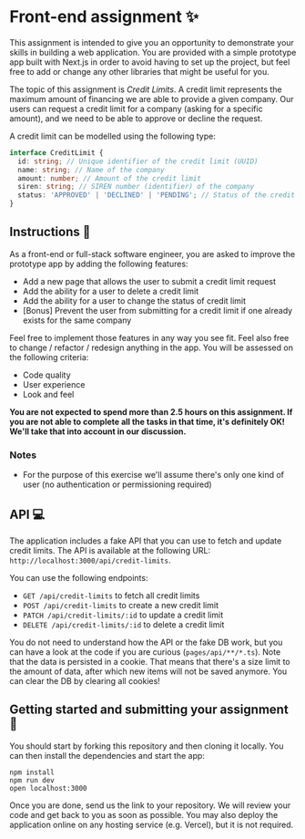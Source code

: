 # Front-end assignment ✨

This assignment is intended to give you an opportunity to demonstrate your skills in building a web application. You are provided with a simple prototype app built with Next.js in order to avoid having to set up the project, but feel free to add or change any other libraries that might be useful for you.

The topic of this assignment is *Credit Limits*. A credit limit represents the maximum amount of financing we are able to provide a given company. Our users can request a credit limit for a company (asking for a specific amount), and we need to be able to approve or decline the request.

A credit limit can be modelled using the following type: 

```typescript
interface CreditLimit {
  id: string; // Unique identifier of the credit limit (UUID)
  name: string; // Name of the company
  amount: number; // Amount of the credit limit
  siren: string; // SIREN number (identifier) of the company
  status: 'APPROVED' | 'DECLINED' | 'PENDING'; // Status of the credit limit
}
```

## Instructions 📝

As a front-end or full-stack software engineer, you are asked to improve the prototype app by adding the following features:
- Add a new page that allows the user to submit a credit limit request
- Add the ability for a user to delete a credit limit
- Add the ability for a user to change the status of credit limit
- [Bonus] Prevent the user from submitting for a credit limit if one already exists for the same company

Feel free to implement those features in any way you see fit. Feel also free to change / refactor / redesign anything in the app. You will be assessed on the following criteria:
- Code quality
- User experience
- Look and feel

**You are not expected to spend more than 2.5 hours on this assignment. If you are not able to complete all the tasks in that time, it's definitely OK! We'll take that into account in our discussion.**

### Notes
- For the purpose of this exercise we'll assume there's only one kind of user (no authentication or permissioning required)

## API 💻

The application includes a fake API that you can use to fetch and update credit limits. The API is available at the following URL: `http://localhost:3000/api/credit-limits`.

You can use the following endpoints:
- `GET /api/credit-limits` to fetch all credit limits
- `POST /api/credit-limits` to create a new credit limit
- `PATCH /api/credit-limits/:id` to update a credit limit
- `DELETE /api/credit-limits/:id` to delete a credit limit

You do not need to understand how the API or the fake DB work, but you can have a look at the code if you are curious (`pages/api/**/*.ts`). Note that the data is persisted in a cookie. That means that there's a size limit to the amount of data, after which new items will not be saved anymore. You can clear the DB by clearing all cookies!

## Getting started and submitting your assignment 🚀
You should start by forking this repository and then cloning it locally. You can then install the dependencies and start the app:

```shell
npm install
npm run dev
open localhost:3000
```

Once you are done, send us the link to your repository. We will review your code and get back to you as soon as possible. You may also deploy the application online on any hosting service (e.g. Vercel), but it is not required.
